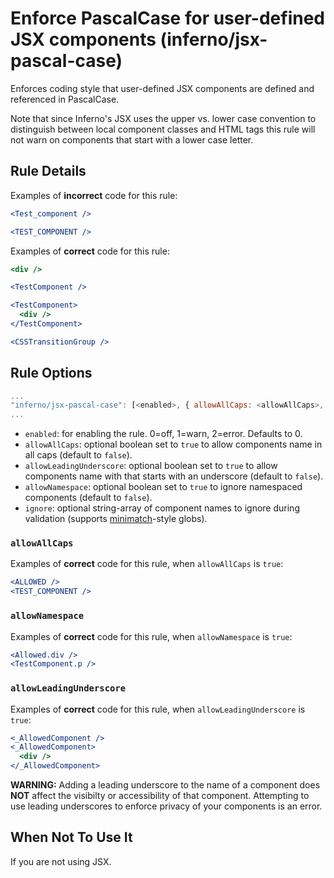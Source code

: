 # Enforce PascalCase for user-defined JSX components (inferno/jsx-pascal-case)

Enforces coding style that user-defined JSX components are defined and referenced in PascalCase.

Note that since Inferno's JSX uses the upper vs. lower case convention to distinguish between local component classes and HTML tags this rule will not warn on components that start with a lower case letter.

## Rule Details

Examples of **incorrect** code for this rule:

```jsx
<Test_component />
```

```jsx
<TEST_COMPONENT />
```

Examples of **correct** code for this rule:

```jsx
<div />
```

```jsx
<TestComponent />
```

```jsx
<TestComponent>
  <div />
</TestComponent>
```

```jsx
<CSSTransitionGroup />
```

## Rule Options

```js
...
"inferno/jsx-pascal-case": [<enabled>, { allowAllCaps: <allowAllCaps>, allowNamespace: <allowNamespace>, allowLeadingUnderscore: <allowLeadingUnderscore>, ignore: <ignore> }]
...
```

* `enabled`: for enabling the rule. 0=off, 1=warn, 2=error. Defaults to 0.
* `allowAllCaps`: optional boolean set to `true` to allow components name in all caps (default to `false`).
* `allowLeadingUnderscore`: optional boolean set to `true` to allow components name with that starts with an underscore (default to `false`).
* `allowNamespace`: optional boolean set to `true` to ignore namespaced components (default to `false`).
* `ignore`: optional string-array of component names to ignore during validation (supports [minimatch](https://github.com/isaacs/minimatch)-style globs).

### `allowAllCaps`

Examples of **correct** code for this rule, when `allowAllCaps` is `true`:

```jsx
<ALLOWED />
<TEST_COMPONENT />
```

### `allowNamespace`

Examples of **correct** code for this rule, when `allowNamespace` is `true`:

```jsx
<Allowed.div />
<TestComponent.p />
```

### `allowLeadingUnderscore`

Examples of **correct** code for this rule, when `allowLeadingUnderscore` is `true`:

```jsx
<_AllowedComponent />
<_AllowedComponent>
  <div />
</_AllowedComponent>
```

**WARNING:** Adding a leading underscore to the name of a component does **NOT** affect the visibilty or accessibility of that component.  Attempting to use leading underscores to enforce privacy of your components is an error.

## When Not To Use It

If you are not using JSX.
